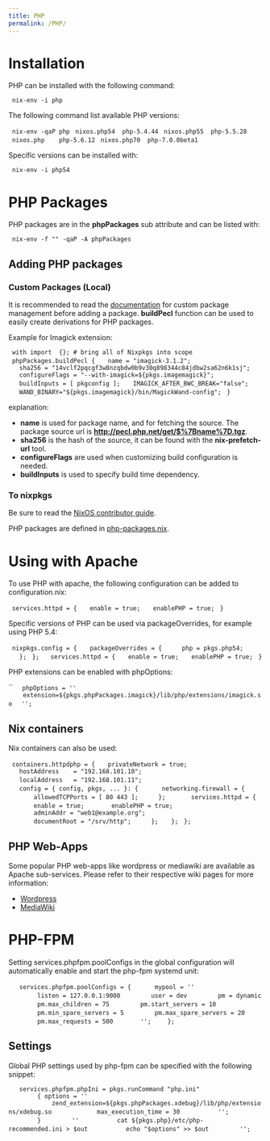```yaml
---
title: PHP
permalink: /PHP/
---
```


Installation
============

PHP can be installed with the following command:

` nix-env -i php`

The following command list available PHP versions:

` nix-env -qaP php`
` nixos.php54  php-5.4.44`
` nixos.php55  php-5.5.28`
` nixos.php    php-5.6.12`
` nixos.php70  php-7.0.0beta1`

Specific versions can be installed with:

` nix-env -i php54`

PHP Packages
============

PHP packages are in the **phpPackages** sub attribute and can be listed with:

` nix-env -f "`<nixpkgs>`" -qaP -A phpPackages`

Adding PHP packages
-------------------

### Custom Packages (Local)

It is recommended to read the [documentation](https://nixos.org/nixos/manual/sec-package-management.html#sec-custom-packages) for custom package management before adding a package.
**buildPecl** function can be used to easily create derivations for PHP packages.

Example for Imagick extension:

` with import `<nixpkgs>` {}; # bring all of Nixpkgs into scope`
` phpPackages.buildPecl {`
`   name = "imagick-3.1.2";`
`   sha256 = "14vclf2pqcgf3w8nzqbdw0b9v30q898344c84jdbw2sa62n6k1sj";`
`   configureFlags = "--with-imagick=${pkgs.imagemagick}";`
`   buildInputs = [ pkgconfig ];`
`   IMAGICK_AFTER_BWC_BREAK="false";`
`   WAND_BINARY="${pkgs.imagemagick}/bin/MagickWand-config";`
` }`

explanation:

-   **name** is used for package name, and for fetching the source. The package source url is **<http://pecl.php.net/get/$%7Bname%7D.tgz>**.
-   **sha256** is the hash of the source, it can be found with the **nix-prefetch-url** tool.
-   **configureFlags** are used when customizing build configuration is needed.
-   **buildInputs** is used to specify build time dependency.

### To nixpkgs

Be sure to read the [NixOS contributor guide](http://nixos.org/nixpkgs/manual/).

PHP packages are defined in [php-packages.nix](https://github.com/NixOS/nixpkgs/blob/master/pkgs/top-level/php-packages.nix).

Using with Apache
=================

To use PHP with apache, the following configuration can be added to configuration.nix:

` services.httpd = {`
`   enable = true;`
`   enablePHP = true;`
` }`

Specific versions of PHP can be used via packageOverrides, for example using PHP 5.4:

` nixpkgs.config = {`
`   packageOverrides = {`
`     php = pkgs.php54;`
`   };`
` };`
` `
` services.httpd = {`
`   enable = true;`
`   enablePHP = true;`
` }`

PHP extensions can be enabled with phpOptions:

``
`  phpOptions = ''`
`    extension=${pkgs.phpPackages.imagick}/lib/php/extensions/imagick.so`
`  '';`

Nix containers
--------------

Nix containers can also be used:

` containers.httpdphp = {`
`   privateNetwork = true;`
` `
`   hostAddress    = "192.168.101.10";`
`   localAddress   = "192.168.101.11";`
` `
`   config = { config, pkgs, ... }: { `
`     networking.firewall = {`
`       allowedTCPPorts = [ 80 443 ];`
`     };`
` `
`     services.httpd = {`
`       enable = true;`
`       enablePHP = true;`
`       adminAddr = "web1@example.org";`
`       documentRoot = "/srv/http";`
`     };`
`   };`
` };`

PHP Web-Apps
------------

Some popular PHP web-apps like wordpress or mediawiki are available as Apache sub-services.
Please refer to their respective wiki pages for more information:

-   [Wordpress](/Wordpress "wikilink")
-   [MediaWiki](/MediaWiki "wikilink")

PHP-FPM
=======

Setting services.phpfpm.poolConfigs in the global configuration will automatically enable and start the php-fpm systemd unit:

`   services.phpfpm.poolConfigs = {`
`      mypool = '' `
`        listen = 127.0.0.1:9000`
`        user = dev`
`        pm = dynamic`
`        pm.max_children = 75`
`        pm.start_servers = 10`
`        pm.min_spare_servers = 5`
`        pm.max_spare_servers = 20`
`        pm.max_requests = 500 `
`      '';`
`    };`

Settings
--------

Global PHP settings used by php-fpm can be specified with the following snippet:

`   services.phpfpm.phpIni = pkgs.runCommand "php.ini"`
`        { options = ''`
`            zend_extension=${pkgs.phpPackages.xdebug}/lib/php/extensions/xdebug.so`
`            max_execution_time = 30`
`          '';`
`        }`
`        ''`
`          cat ${pkgs.php}/etc/php-recommended.ini > $out`
`          echo "$options" >> $out`
`        '';`